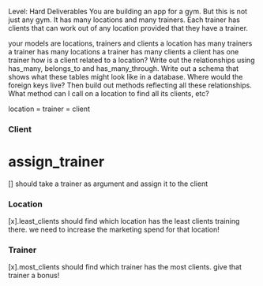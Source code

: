 Level: Hard
Deliverables
You are building an app for a gym. But this is not just any gym. It has many locations and many trainers. Each trainer has clients that can work out of any location provided that they have a trainer.

your models are locations, trainers and clients
a location has many trainers
a trainer has many locations
a trainer has many clients
a client has one trainer
how is a client related to a location?
Write out the relationships using has_many, belongs_to and has_many_through. Write out a schema that shows what these tables might look like in a database. Where would the foreign keys live? Then build out methods reflecting all these relationships. What method can I call on a location to find all its clients, etc?

location = trainer = client

### Client
# assign_trainer
[] should take a trainer as argument and assign it to the client
### Location
[x].least_clients
should find which location has the least clients training there. we need to increase the marketing spend for that location!
### Trainer
[x].most_clients
should find which trainer has the most clients. give that trainer a bonus!